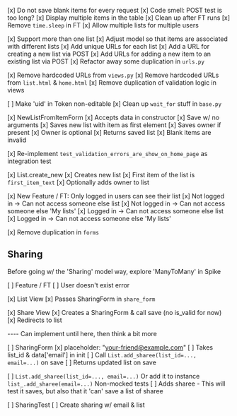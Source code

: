 [x] Do not save blank items for every request
[x] Code smell: POST test is too long?
[x] Display multiple items in the table
[x] Clean up after FT runs
[x] Remove `time.sleep` in FT
[x] Allow multiple lists for multiple users

[x] Support more than one list
  [x] Adjust model so that items are associated with different lists
  [x] Add unique URLs for each list
  [x] Add a URL for creating a new list via POST
  [x] Add URLs for adding a new item to an existing list via POST
  [x] Refactor away some duplication in `urls.py`

[x] Remove hardcoded URLs from `views.py`
[x] Remove hardcoded URLs from `list.html` & `home.html`
[x] Remove duplication of validation logic in views

[ ] Make 'uid' in Token non-editable
[x] Clean up `wait_for` stuff in `base.py`

[x] NewListFromItemForm
  [x] Accepts data in constructor
  [x] Save w/ no arguments
    [x] Saves new list with item as first element
    [x] Saves owner if present
    [x] Owner is optional
    [x] Returns saved list
  [x] Blank items are invalid

[x] Re-implement `test_validation_errors_are_show_on_home_page` as integration test

[x] List.create_new
  [x] Creates new list
  [x] First item of the list is `first_item_text`
  [x] Optionally adds owner to list


[x] New Feature / FT: Only logged in users can see their list
  [x] Not logged in -> Can not access someone else list
  [x] Not logged in -> Can not access someone else 'My lists'
  [x] Logged in -> Can not access someone else list
  [x] Logged in -> Can not access someone else 'My lists'

[x] Remove duplication in `forms`


## Sharing

Before going w/ the 'Sharing' model way, explore 'ManyToMany' in Spike


[ ] Feature / FT
  [ ] User doesn't exist error

[x] List View
  [x] Passes SharingForm in `share_form`

[x] Share View
  [x] Creates a SharingForm & call save (no is_valid for now)
  [x] Redirects to list

---- Can implement until here, then think a bit more

[ ] SharingForm
  [x] placeholder: "your-friend@example.com"
  [ ] Takes list_id & data['email'] in init
  [ ] Call `List.add_sharee(list_id=..., email=...)` on save
  [ ] Returns updated list on save


[ ] `List.add_sharee(list_id=..., email=...)`
    Or add it to instance `list_.add_sharee(email=...)`
    Non-mocked tests
  [ ] Adds sharee
      - This will test it saves, but also that it 'can' save a list of sharee

  

[ ] SharingTest
  [ ] Create sharing w/ email & list